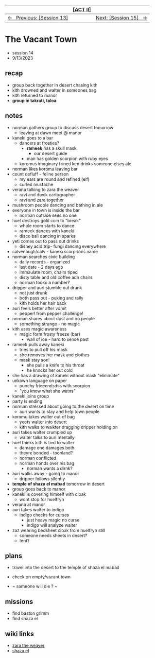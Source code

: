 <style>table { width: 100%;}</style>

| | [[ACT II]](/grimmhaus/act-II/) | |
| :--- | :----: | ---: |
| [&larr; &nbsp; Previous: [Session 13]](./23-9-6.md) | | [Next: [Session 15] &nbsp; &rarr;](./23-9-20.md) |

# The Vacant Town
- session 14
- 9/13/2023  
 
## recap 
- group back together in desert chasing kith
- kith drowned and walter in someones bag
- kith returned to manor
- **group in takrati, taloa** 

## notes 
- norman gathers group to discuss desert tomorrow
    - leaving at dawn meet @ manor
- kaneki goes to a bar
    - dancers at frosties?
        - **rameek** has a skull mask
            - our desert guide
        - man has golden scorpion with ruby eyes
    - koromus imaginary frined ken drinks someone elses ale
- norman likes koromu leaving bar
- count defluff - feline person
    - my ears are round and refined (elf)
    - curled mustache
- verana talking to zara the weaver
    - ravi and dovik cartographer 
    - ravi and zara together
- mushroom people dancing and bathing in ale
- everyone in town is inside the bar
    - norman outside sees no one
- huel destroys gold coin to "break"
    - whole room starts to dance
    - rameek dances with kaneki
    - disco ball dancing in sparks
- yeti comes out to pass out drinks
    - disney acid trip- fungi dancing everywhere
- calvenaugh/calv - kaneki scorprions name
- norman searches civic building
    - daily records - organized
    - last date - 2 days ago
    - immaulate room, chairs tiped
    - disty table and old coffee adn chairs
    - norman tooko a number?
- dripper and auri stumble out drunk
    - not just drunk
    - both pass out - puking and rally
    - kith holds her hair back
- auri feels better after vomit
    - pepper! from pepper challenge! 
- norman shares about dust and no people
    - something strange - no magic
- kith uses magic awareness
    - magic form frosty freeze (bar)
        - wall of ice - hard to sense past
- rameek pulls away kaneki
    - tries to pull off his mask
    - she removes her mask and clothes
    - mask stay son! 
        - she pulls a knife to his throat
        - he knocks her out cold
- she has a drawing of kaneki without mask "eliminate"
- unkown language on paper
    - punchy frieeendsdss with scorpion
    - "you know what she watns"
- kaneki joins group
- party is ending
- norman stressed about going to the desert on time
    - auri wants to stay and help town people
- koromu takes walter out of bag
    - yeets walter into desert
    - kith walks to walkter dragging dripper holding on
- auri takes walter crumpled up
    - walter talks to auri mentally
- huel thinks kith is tied to walter
    - damage one damages both
    - theyre bonded - toonland?
    - norman conflicted
    - norman hands over his bag
        - norman wants a dirnk?
- auri walks away - going to manor
    - dripper follows silently
- **temple of shaza el mabad** tomorrow in desert
- group goes back to manor
- kaneki is covering himself with cloak
    - wont stop for huelfryn
- verana at manor
- auri takes walter to indigo
    - indigo checks for curses
        - just heavy magic no curse
        - indigo will analyze walter
- zaz wearing bedsheet cloak from huelfryn still
    - someone needs sheets in desert? 
    - tent?

## plans 
- travel into the desert to the temple of shaza el mabad
- check on empty/vacant town

- ~ someone will die ? ~ 

## missions
- find baston grimm
- find shaza el

## wiki links    
- [zara the weaver](../lore.md#zara-the-weaver)
- [shaza el](../lore.md#shaza-el)

